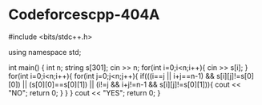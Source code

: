 # Codeforcescpp-404A
#include <bits/stdc++.h>

using namespace std;

int main()
{
  int n;
  string s[301];
  cin >> n;
  for(int i=0;i<n;i++){
    cin >> s[i];
  }
  for(int i=0;i<n;i++){
    for(int j=0;j<n;j++){
      if(((i==j || i+j==n-1) && s[i][j]!=s[0][0]) || (s[0][0]==s[0][1]) || (i!=j && i+j!=n-1 && s[i][j]!=s[0][1])){
        cout << "NO";
        return 0;
      }
    }
  }
  cout << "YES";
  return 0;
}
